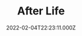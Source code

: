 ---
title: "After Life"
year: 2019
date: 2022-02-04T22:23:11.000Z
permalink: /almanac/tv/2022-02-04-after-life/index.html
season: 3
rating: 3
---